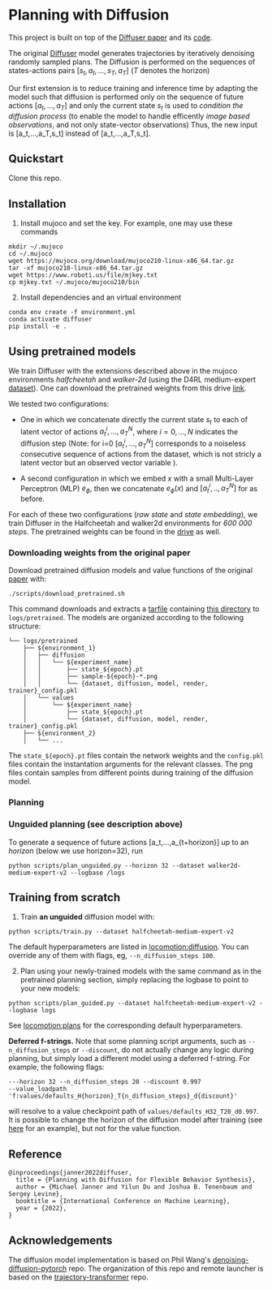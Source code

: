 # Planning with Diffusion &nbsp;&nbsp; 
This project is built on top of the [Diffuser paper](https://arxiv.org/abs/2205.09991) and its [code](https://github.com/jannerm/diffuser/tree/main).

The original [Diffuser](https://diffusion-planning.github.io/) model generates trajectories by iteratively denoising randomly sampled plans. The Diffusion is performed on the sequences of states-actions pairs $[s_t,a_t,...,s_T,a_T]$ (*T* denotes the horizon)

Our first extension is to reduce training and inference time by adapting the model such that  diffusion is performed only on the sequence of future actions $[a_t,...,a_T]$ and only the current state $s_t$ is used to *condition the diffusion process* (to enable the model to handle efficently *image based observations*, and not only state-vector observations) Thus, the new input is [a_t,...,a_T,s_t] instead of [a_t,...,a_T,s_t].


## Quickstart
Clone this repo.

## Installation

1. Install mujoco and set the key. For example, one may use these commands

```
mkdir ~/.mujoco
cd ~/.mujoco
wget https://mujoco.org/download/mujoco210-linux-x86_64.tar.gz
tar -xf mujoco210-linux-x86_64.tar.gz 
wget https://www.roboti.us/file/mjkey.txt
cp mjkey.txt ~/.mujoco/mujoco210/bin
```

2. Install dependencies and an virtual environment
```
conda env create -f environment.yml
conda activate diffuser
pip install -e .
```

## Using pretrained models
We train  Diffuser with the extensions described above in the mujoco environments *halfcheetah* and *walker-2d* (using the D4RL medium-expert [dataset](https://github.com/conglu1997/v-d4rl/tree/main/drqbc)). One can download the pretrained weights from this drive [link](https://drive.google.com/drive/folders/15AaV9x3UtIQr6ARMga4DbJdW5GQLd-Vy?usp=sharing). 

We tested two configurations:
* One in which we concatenate directly the current state $s_t$ to each of latent vector of actions $a_t^i,..., a_T^N$, where $i =0,...,N$ indicates the diffusion step (Note: for i=0 $[a_t^i,..., a_T^N]$ corresponds to a noiseless consecutive sequence of actions from the dataset, which is not stricly a latent vector but an observed vector variable ).

* A second configuration in which we embed $x$ with a small Multi-Layer Perceptron (MLP) $e_{\phi}$, then we concatenate $e_{\phi}(x)$ and $[a_t^i,.., a_T^N]$ for  as before.

For each of these two configurations (*raw state* and *state embedding*), we train Diffuser in the Halfcheetah and walker2d environments for *600 000 steps*. The pretrained weights can be found in the [drive](https://drive.google.com/drive/folders/15AaV9x3UtIQr6ARMga4DbJdW5GQLd-Vy?usp=sharing) as well.  

### Downloading weights from the original paper

Download pretrained diffusion models and value functions of the original [paper](https://arxiv.org/abs/2205.09991)  with:
```
./scripts/download_pretrained.sh
```

This command downloads and extracts a [tarfile](https://drive.google.com/file/d/1srTq0OFQtWIv9A7fwm3fwh1StA__qr6y/view?usp=sharing) containing [this directory](https://drive.google.com/drive/folders/1ie6z3toz9OjcarJuwjQwXXzDwh1XnS02?usp=sharing) to `logs/pretrained`. The models are organized according to the following structure:
```
└── logs/pretrained
    ├── ${environment_1}
    │   ├── diffusion
    │   │   └── ${experiment_name}
    │   │       ├── state_${epoch}.pt
    │   │       ├── sample-${epoch}-*.png
    │   │       └── {dataset, diffusion, model, render, trainer}_config.pkl
    │   └── values
    │       └── ${experiment_name}
    │           ├── state_${epoch}.pt
    │           └── {dataset, diffusion, model, render, trainer}_config.pkl
    ├── ${environment_2}
    │   └── ...
```

The `state_${epoch}.pt` files contain the network weights and the `config.pkl` files contain the instantation arguments for the relevant classes.
The png files contain samples from different points during training of the diffusion model.

### Planning

### Unguided planning (see description above)

To generate a sequence of future actions [a_t,...,a_{t+horizon}] up to an *horizon* (below we use horizon=32), run

```
python scripts/plan_unguided.py --horizon 32 --dataset walker2d-medium-expert-v2 --logbase /logs
```

## Training from scratch

1. Train **an unguided** diffusion model with:
```
python scripts/train.py --dataset halfcheetah-medium-expert-v2
```

The default hyperparameters are listed in [locomotion:diffusion](config/locomotion.py#L22-L65).
You can override any of them with flags, eg, `--n_diffusion_steps 100`.


2. Plan using your newly-trained models with the same command as in the pretrained planning section, simply replacing the logbase to point to your new models:
```
python scripts/plan_guided.py --dataset halfcheetah-medium-expert-v2 --logbase logs
```
See [locomotion:plans](config/locomotion.py#L110-L149) for the corresponding default hyperparameters.

**Deferred f-strings.** Note that some planning script arguments, such as `--n_diffusion_steps` or `--discount`,
do not actually change any logic during planning, but simply load a different model using a deferred f-string.
For example, the following flags:
```
---horizon 32 --n_diffusion_steps 20 --discount 0.997
--value_loadpath 'f:values/defaults_H{horizon}_T{n_diffusion_steps}_d{discount}'
```
will resolve to a value checkpoint path of `values/defaults_H32_T20_d0.997`. It is possible to
change the horizon of the diffusion model after training (see [here](https://colab.research.google.com/drive/1YajKhu-CUIGBJeQPehjVPJcK_b38a8Nc?usp=sharing) for an example),
but not for the value function.


## Reference
```
@inproceedings{janner2022diffuser,
  title = {Planning with Diffusion for Flexible Behavior Synthesis},
  author = {Michael Janner and Yilun Du and Joshua B. Tenenbaum and Sergey Levine},
  booktitle = {International Conference on Machine Learning},
  year = {2022},
}
```


## Acknowledgements

The diffusion model implementation is based on Phil Wang's [denoising-diffusion-pytorch](https://github.com/lucidrains/denoising-diffusion-pytorch) repo.
The organization of this repo and remote launcher is based on the [trajectory-transformer](https://github.com/jannerm/trajectory-transformer) repo.
